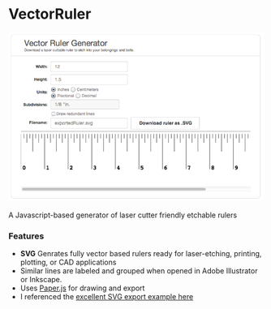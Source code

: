 VectorRuler
===========

![Screenshot Of applet](AppletScreenshot.png?raw=true "Screenshot Of applet")

A Javascript-based generator of laser cutter friendly etchable rulers
### Features
*  **SVG** Genrates fully vector based rulers ready for laser-etching, printing, plotting, or CAD applications
* Similar lines are labeled and grouped when opened in Adobe Illustrator or Inkscape.
* Uses [Paper.js](http://paperjs.org/) for drawing and export
* I referenced the [excellent SVG export example here](http://paperjs.org/features/#svg-import-and-export)

